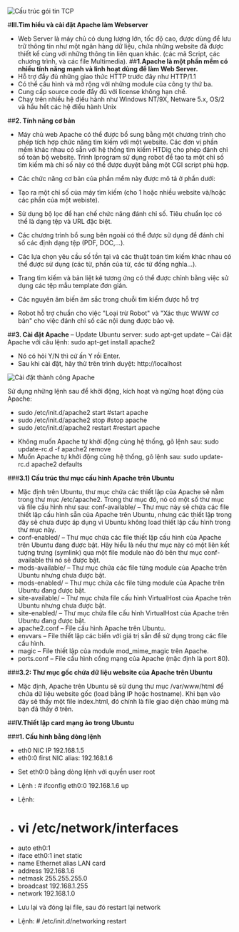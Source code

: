 
![Cấu trúc gói tin TCP](https://2466b9f4-a-62cb3a1a-s-sites.googlegroups.com/site/lexuandin/home/hhhhhhh.png?attachauth=ANoY7cqUORJMnJlfmq_UOidhurrNimAD3KNDazIfpijXXODeXsf2cAvAPgJ926IO_OiD8yAdRbFg5ApnJGHppQIIjCnTLLBD5-VzNcLNe7Q6KXpbdqWGwrhnScZbekZuj5x1cEdFSUlT_Eghpm3t425DNgimsuUxRHMyQMY_iVbYjfDIdDIuTQWZG4HDfu9sgxY1bq32FBeJ8dL1tI6IpgV8HShLrSSjxw%3D%3D&attredirects=0.png)

#**III.Tìm hiểu và cài đặt Apache làm Webserver**
- Web Server là máy chủ có dung lượng lớn, tốc độ cao, được dùng để lưu trữ thông tin như một ngân hàng dữ liệu, chứa những website đã được thiết kế cùng với những thông tin liên quan khác. (các mã Script, các chương trình, và các file Multimedia).
##**1.Apache là một phần mềm có nhiều tính năng mạnh và linh hoạt dùng để làm Web Server.**
- Hỗ trợ đầy đủ những giao thức HTTP trước đây như HTTP/1.1
- Có thể cấu hình và mở rộng với những module của công ty thứ ba.
- Cung cấp source code đầy đủ với license không hạn chế.
- Chạy trên nhiều hệ điều hành như Windows NT/9X, Netware 5.x, OS/2 và hầu hết các hệ điều hành Unix

##**2. Tính năng cơ bản**
- Máy chủ web Apache có thể được bổ sung bằng một chương trình cho phép tích hợp chức năng tìm kiếm với một website. Các đơn vị phần mềm khác nhau có sẵn với hệ thống tìm kiếm HTDig cho phép đánh chỉ số toàn bộ website. Trình Iprogram sử dụng robot để tạo ta một chỉ số tìm kiếm mà chỉ số này có thể được duyệt bằng một CGI script phù hợp. 
- Các chức năng cơ bản của phần mềm này được mô tả ở phần dưới: 
 - Tạo ra một chỉ số của máy tìm kiếm (cho 1 hoặc nhiều website và/hoặc các phần của một webiste).
 - Sử dụng bộ lọc để hạn chế chức năng đánh chỉ số. Tiêu chuẩn lọc có thể là dạng tệp và URL đặc biệt.

- Các chương trình bổ sung bên ngoài có thể được sử dụng để đánh chỉ số các định dạng tệp (PDF, DOC,…).
- Các lựa chọn yêu cầu số tồn tại và các thuật toán tìm kiếm khác nhau có thể được sử dụng (các từ, phần của từ, các từ đồng nghĩa…).
- Trang tìm kiếm và bản liệt kê tương ứng có thể được chỉnh bằng việc sử dụng các tệp mẫu template đơn giản.
- Các nguyên âm biến âm sắc trong chuỗi tìm kiếm được hỗ trợ
- Robot hỗ trợ chuẩn cho việc "Loại trừ Robot" và "Xác thực WWW cơ bản" cho việc đánh chỉ số các nội dung được bảo vệ.

##**3. Cài đặt Apache**
– Update Ubuntu server: sudo apt-get update
– Cài đặt Apache với câu lệnh: sudo apt-get install apache2
- Nó có hỏi Y/N thì cứ ấn Y rồi Enter.
- Sau khi cài đặt, hãy thử trên trình duyệt: http://localhost

![Cài đặt thành công Apache](https://assets.digitalocean.com/articles/lamp_1404/default_apache.png.png)

Sử dụng những lệnh sau để khởi động, kích hoạt và ngừng hoạt động của Apache:
 + sudo /etc/init.d/apache2 start #start apache
 + sudo /etc/init.d/apache2 stop #stop apache
 + sudo /etc/init.d/apache2 restart #restart apache

- Không muốn Apache tự khởi động cùng hệ thống, gõ lệnh sau: sudo update-rc.d -f apache2 remove
- Muốn Apache tự khởi động cùng hệ thống, gõ lệnh sau: sudo update-rc.d apache2 defaults

###**3.1) Cấu trúc thư mục cấu hình Apache trên Ubuntu**
- Mặc định trên Ubuntu, thư mục chứa các thiết lập của Apache sẽ nằm trong thư mục /etc/apache2. Trong thư mục đó, nó có một số thư mục và file cấu hình như sau:
	conf-available/ – Thư mục này sẽ chứa các file thiết lập cấu hình sẵn của Apache trên Ubuntu, nhưng các thiết lập trong đây sẽ chưa được áp dụng vì Ubuntu không load thiết lập cấu hình trong thư mục này.
-	conf-enabled/ – Thư mục chứa các file thiết lập cấu hình của Apache trên Ubuntu đang được bật. Hãy hiểu là nếu thư mục này có một liên kết tượng trưng (symlink) qua một file module nào đó bên thư mục conf-available thì nó sẽ được bật.
-	mods-available/ – Thư mục chứa các file từng module của Apache trên Ubuntu nhưng chưa được bật.
-	mods-enabled/ – Thư mục chứa các file từng module của Apache trên Ubuntu đang được bật.
-	site-available/ – Thư mục chứa file cấu hình VirtualHost của Apache trên Ubuntu nhưng chưa được bật.
-	site-enabled/ – Thư mục chứa file cấu hình VirtualHost của Apache trên Ubuntu đang được bật.
-	apache2.conf – File cấu hình Apache trên Ubuntu.
-	envvars – File thiết lập các biến với giá trị sẵn để sử dụng trong các file cấu hình.
-	magic – File thiết lập của module mod_mime_magic trên Apache.
-	ports.conf – File cấu hình cổng mạng của Apache (mặc định là port 80).

###**3.2: Thư mục gốc chứa dữ liệu website của Apache trên Ubuntu**
- Mặc định, Apache trên Ubuntu sẽ sử dụng thư mục /var/www/html để chứa dữ liệu website gốc (load bằng IP hoặc hostname). Khi bạn vào đây sẽ thấy một file index.html, đó chính là file giao diện chào mừng mà bạn đã thấy ở trên.

##**IV.Thiết lập card mạng ảo trong Ubuntu**

###**1. Cấu hình bằng dòng lệnh**
- eth0 NIC IP 192.168.1.5
- eth0:0 first NIC alias: 192.168.1.6

 + Set eth0:0 bằng dòng lệnh với quyền user root
- Lệnh : # ifconfig eth0:0 192.168.1.6 up

- Lệnh: 
 + # vi /etc/network/interfaces
 + auto eth0:1
 + iface eth0:1 inet static
 + name Ethernet alias LAN card
 + address 192.168.1.6
 + netmask 255.255.255.0
 + broadcast 192.168.1.255
 + network 192.168.1.0

- Lưu lại và đóng lại file, sau đó restart lại network
 + Lệnh: # /etc/init.d/networking restart






